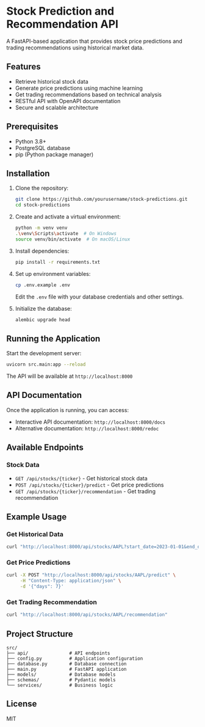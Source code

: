 # Stock Prediction and Recommendation API

A FastAPI-based application that provides stock price predictions and trading recommendations using historical market data.

## Features

- Retrieve historical stock data
- Generate price predictions using machine learning
- Get trading recommendations based on technical analysis
- RESTful API with OpenAPI documentation
- Secure and scalable architecture

## Prerequisites

- Python 3.8+
- PostgreSQL database
- pip (Python package manager)

## Installation

1. Clone the repository:
   ```bash
   git clone https://github.com/yourusername/stock-predictions.git
   cd stock-predictions
   ```

2. Create and activate a virtual environment:
   ```bash
   python -m venv venv
   .\venv\Scripts\activate  # On Windows
   source venv/bin/activate  # On macOS/Linux
   ```

3. Install dependencies:
   ```bash
   pip install -r requirements.txt
   ```

4. Set up environment variables:
   ```bash
   cp .env.example .env
   ```
   Edit the `.env` file with your database credentials and other settings.

5. Initialize the database:
   ```bash
   alembic upgrade head
   ```

## Running the Application

Start the development server:
```bash
uvicorn src.main:app --reload
```

The API will be available at `http://localhost:8000`

## API Documentation

Once the application is running, you can access:

- Interactive API documentation: `http://localhost:8000/docs`
- Alternative documentation: `http://localhost:8000/redoc`

## Available Endpoints

### Stock Data
- `GET /api/stocks/{ticker}` - Get historical stock data
- `POST /api/stocks/{ticker}/predict` - Get price predictions
- `GET /api/stocks/{ticker}/recommendation` - Get trading recommendation

## Example Usage

### Get Historical Data
```bash
curl "http://localhost:8000/api/stocks/AAPL?start_date=2023-01-01&end_date=2023-12-31"
```

### Get Price Predictions
```bash
curl -X POST "http://localhost:8000/api/stocks/AAPL/predict" \
     -H "Content-Type: application/json" \
     -d '{"days": 7}'
```

### Get Trading Recommendation
```bash
curl "http://localhost:8000/api/stocks/AAPL/recommendation"
```

## Project Structure

```
src/
├── api/               # API endpoints
├── config.py          # Application configuration
├── database.py        # Database connection
├── main.py            # FastAPI application
├── models/            # Database models
├── schemas/           # Pydantic models
└── services/          # Business logic
```

## License

MIT
